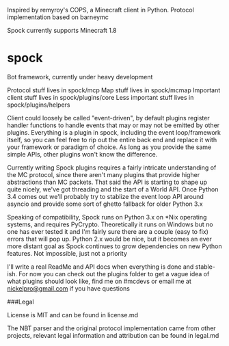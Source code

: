 Inspired by remyroy's COPS, a Minecraft client in Python. Protocol implementation based on barneymc

Spock currently supports Minecraft 1.8

spock
=====

Bot framework, currently under heavy development

Protocol stuff lives in spock/mcp
Map stuff lives in spock/mcmap
Important client stuff lives in spock/plugins/core
Less important stuff lives in spock/plugins/helpers

Client could loosely be called "event-driven", by default plugins register handler functions to handle events that may or may not be emitted by other plugins. Everything is a plugin in spock, including the event loop/framework itself, so you can feel free to rip out the entire back end and replace it with your framework or paradigm of choice. As long as you provide the same simple APIs, other plugins won't know the difference.

Currently writing Spock plugins requires a fairly intricate understanding of the MC protocol, since there aren't many plugins that provide higher abstractions than MC packets. That said the API is starting to shape up quite nicely, we've got threading and the start of a World API. Once Python 3.4 comes out we'll probably try to stablize the event loop API around asyncio and provide some sort of ghetto fallback for older Python 3.x

Speaking of compatibility, Spock runs on Python 3.x on *Nix operating systems, and requires PyCrypto. Theoretically it runs on Windows but no one has ever tested it and I'm fairly sure there are a couple (easy to fix) errors that will
 pop up. Python 2.x would be nice, but it becomes an ever more distant goal as Spock continues to grow dependencies on new Python features. Not impossible, just not a priority

I'll write a real ReadMe and API docs when everything is done and stable-ish.
For now you can check out the plugins folder to get a vague idea of what plugins should look like, find me on #mcdevs or email me at nickelpro@gmail.com if you have questions


###Legal

License is MIT and can be found in license.md

The NBT parser and the original protocol implementation came from other projects,
relevant legal information and attribution can be found in legal.md
